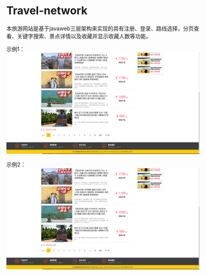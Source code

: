 # Travel-network
本旅游网站是基于javaweb三层架构来实现的具有注册、登录、路线选择，分页查看、关键字搜索、景点详情以及收藏并显示收藏人数等功能。

示例1：
![Image text](https://github.com/ZhouQianyou/Travel-network/blob/master/images/travel1.png)

示例2：
![Image text](https://github.com/ZhouQianyou/Travel-network/blob/master/images/travel2.png)
